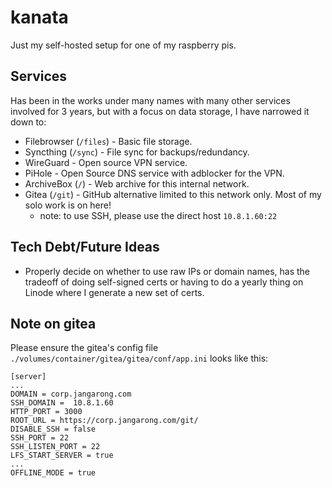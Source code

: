 # kanata

Just my self-hosted setup for one of my raspberry pis. 

## Services

Has been in the works under many names with many other services
involved for 3 years, but with a focus on data storage, I have narrowed it
down to:

* Filebrowser (`/files`) - Basic file storage.
* Syncthing (`/sync`) - File sync for backups/redundancy.
* WireGuard - Open source VPN service.
* PiHole - Open Source DNS service with adblocker for the VPN.
* ArchiveBox (`/`) - Web archive for this internal network.
* Gitea (`/git`) - GitHub alternative limited to this network only. Most of my solo work is on here!
  * note: to use SSH, please use the direct host `10.8.1.60:22`

## Tech Debt/Future Ideas
* Properly decide on whether to use raw IPs or domain names, has the tradeoff
  of doing self-signed certs or having to do a yearly thing on Linode where 
  I generate a new set of certs.

## Note on gitea
Please ensure the gitea's config file `./volumes/container/gitea/gitea/conf/app.ini` looks like this:
```
[server]
...
DOMAIN = corp.jangarong.com
SSH_DOMAIN =  10.8.1.60
HTTP_PORT = 3000
ROOT_URL = https://corp.jangarong.com/git/
DISABLE_SSH = false
SSH_PORT = 22
SSH_LISTEN_PORT = 22
LFS_START_SERVER = true
...
OFFLINE_MODE = true
```
